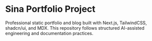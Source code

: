 # Sina Portfolio Project

Professional static portfolio and blog built with Next.js, TailwindCSS, shadcn/ui, and MDX.
This repository follows structured AI-assisted engineering and documentation practices.
